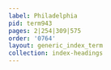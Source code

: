 ```yaml
---
label: Philadelphia
pid: term943
pages: 2|254|309|575
order: '0764'
layout: generic_index_term
collection: index-headings
---
```

